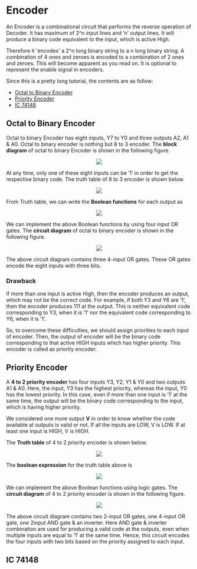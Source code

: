 # Encoder

An Encoder is a combinational circuit that performs the reverse operation of Decoder. It has maximum of 2^n input lines and ‘n’ output lines. It will produce a binary code equivalent to the input, which is active High. 

Therefore it 'encodes' a 2^n long binary string to a n long binary string. A combination of 4 ones and zeroes is encoded to a combination of 2 ones and zeroes. This will become apparent as you read on. It is optional to represent the enable signal in encoders.

Since this is a pretty long tutorial, the contents are as follow:

* [Octal to Binary Encoder](#octal-to-binary-encoder)
* [Priority Encoder](#priority-encoder)
* [IC 74148](#ic-74148)

## Octal to Binary Encoder

Octal to binary Encoder has eight inputs, Y7 to Y0 and three outputs A2, A1 & A0. Octal to binary encoder is nothing but 8 to 3 encoder. The __block diagram__ of octal to binary Encoder is shown in the following figure.

<p align="center">
<img src="https://user-images.githubusercontent.com/58845531/79678248-fb95a080-8216-11ea-921e-bb2f97bf3866.jpg"/>
</p> 
At any time, only one of these eight inputs can be ‘1’ in order to get the respective binary code. The truth table of 8 to 3 encoder is shown below.

<p align="center">
<img src="https://user-images.githubusercontent.com/58845531/79678278-3e577880-8217-11ea-9bae-240590c132f4.png"/>
</p> 

From Truth table, we can write the __Boolean functions__ for each output as

<p align="center">
<img src="https://user-images.githubusercontent.com/58845531/79678295-68a93600-8217-11ea-893b-e9231409d2ca.png"/>
</p> 

We can implement the above Boolean functions by using four input OR gates. The __circuit diagram__ of octal to binary encoder is shown in the following figure.

<p align="center">
<img src="https://user-images.githubusercontent.com/58845531/79678305-8d9da900-8217-11ea-968e-96e1ade264bd.png"/>
</p> 

The above circuit diagram contains three 4-input OR gates. These OR gates encode the eight inputs with three bits.

### Drawback

If more than one input is active High, then the encoder produces an output, which may not be the correct code. For example, if both Y3 and Y6 are ‘1’, then the encoder produces 111 at the output. This is neither equivalent code corresponding to Y3, when it is ‘1’ nor the equivalent code corresponding to Y6, when it is ‘1’.

So, to overcome these difficulties, we should assign priorities to each input of encoder. Then, the output of encoder will be the binary code corresponding to that active HIGH inputs which has higher priority. This encoder is called as priority encoder.

## Priority Encoder

A __4 to 2 priority encoder__ has four inputs Y3, Y2, Y1 & Y0 and two outputs A1 & A0. Here, the input, Y3 has the highest priority, whereas the input, Y0 has the lowest priority. In this case, even if more than one input is ‘1’ at the same time, the output will be the binary code corresponding to the input, which is having higher priority.

We considered one more output __V__ in order to know whether the code available at outputs is valid or not. If all the inputs are LOW, V is LOW. If at least one input is HIGH, V is HIGH.

The __Truth table__ of 4 to 2 priority encoder is shown below. 

<p align="center">
<img src="https://user-images.githubusercontent.com/58845531/79679088-7adba200-8220-11ea-9cf4-b1b783d0b7a1.png"/>
</p> 

The __boolean expression__ for the truth table above is

<p align="center">
<img src="https://user-images.githubusercontent.com/58845531/79679125-c2622e00-8220-11ea-8284-97250ca35ddf.png"/>
</p> 

We can implement the above Boolean functions using logic gates. The __circuit diagram__ of 4 to 2 priority encoder is shown in the following figure.

<p align="center">
<img src="https://user-images.githubusercontent.com/58845531/79679162-035a4280-8221-11ea-987f-d0e86021d2e5.jpg"/>
</p> 

The above circuit diagram contains two 2-input OR gates, one 4-input OR gate, one 2input AND gate & an inverter. Here AND gate & inverter combination are used for producing a valid code at the outputs, even when multiple inputs are equal to ‘1’ at the same time. Hence, this circuit encodes the four inputs with two bits based on the priority assigned to each input.

## IC 74148
